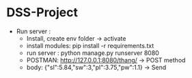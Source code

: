 # DSS-Project

* Run server : 
  - Install, create env folder -> activate
  - install modules: pip install -r requirements.txt
  - run server : python manage.py runserver 8080
  - POSTMAN: http://127.0.0.1:8080/thang/ -> POST method
  - body: {"sl":5.84,"sw":3,"pl":3.75,"pw":1.1} -> Send
  
  
 
